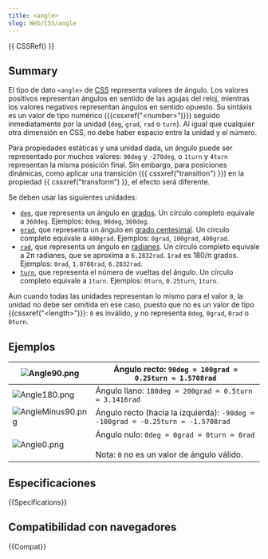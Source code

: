 ```yaml
---
title: <angle>
slug: Web/CSS/angle
---
```


{{ CSSRef() }}

## Summary

El tipo de dato `<angle>` de [CSS](/es/docs/Web/CSS) representa valores de ángulo. Los valores positivos representan ángulos en sentido de las agujas del reloj, mientras los valores negativos representan ángulos en sentido opuesto. Su sintáxis es un valor de tipo numérico ({{cssxref("&lt;number&gt;")}}) seguido inmediatamente por la unidad (`deg`, `grad`, `rad` o `turn`). Al igual que cualquier otra dimensión en CSS, no debe haber espacio entre la unidad y el número.

Para propiedades estáticas y una unidad dada, un ángulo puede ser representado por muchos valores: `90deg` y `-270deg`, o `1turn` y `4turn` representan la misma posición final. Sin embargo, para posiciones dinámicas, como aplicar una transición ({{ cssxref("transition") }}) en la propiedad {{ cssxref("transform") }}, el efecto será diferente.

Se deben usar las siguientes unidades:

- [`deg`](), que representa un ángulo en [grados](https://es.wikipedia.org/wiki/Grado_sexagesimal). Un círculo completo equivale a `360deg`. Ejemplos: `0deg`, `90deg`, `360deg`.
- [`grad`](), que representa un ángulo en [grado centesimal](https://es.wikipedia.org/wiki/Grado_centesimal). Un circulo completo equivale a `400grad`. Ejemplos: `0grad`, `100grad`, `400grad`.
- [`rad`](), que representa un ángulo en [radianes](https://es.wikipedia.org/wiki/Radi%C3%A1n). Un círculo completo equivale a 2π radianes, que se aproxima a `6.2832rad`. `1rad` es 180/π grados. Ejemplos: `0rad`, `1.0708rad`, `6.2832rad`.
- [`turn`](), que representa el número de vueltas del ángulo. Un círculo completo equivale a `1turn`. Ejemplos: `0turn`, `0.25turn`, `1turn`.

Aun cuando todas las unidades representan lo mismo para el valor `0`, la unidad no debe ser omitida en ese caso, puesto que no es un valor de tipo {{cssxref("&lt;length&gt;")}}: `0` es inválido, y no representa `0deg`, `0grad`, `0rad` o `0turn`.

## Ejemplos

| ![Angle90.png](angle90.png)           | Ángulo recto: `90deg = 100grad = 0.25turn ≈ 1.5708rad`                                     |
| ------------------------------------------------------------ | ------------------------------------------------------------------------------------------------ |
| ![Angle180.png](angle180.png)         | Ángulo llano: `180deg = 200grad = 0.5turn ≈ 3.1416rad`                                   |
| ![AngleMinus90.png](angleminus90.png) | Ángulo recto (hacia la izquierda): `-90deg = -100grad = -0.25turn ≈ -1.5708rad`            |
| ![Angle0.png](angle0.png)             | Ángulo nulo: `0deg = 0grad = 0turn = 0rad` <br><br> Nota: `0` no es un valor de ángulo válido. |

## Especificaciones

{{Specifications}}

## Compatibilidad con navegadores

{{Compat}}
